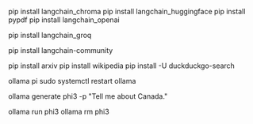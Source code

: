 
pip install langchain_chroma
pip install langchain_huggingface
pip install pypdf
pip install langchain_openai


pip install langchain_groq


pip install langchain-community


pip install arxiv
pip install wikipedia
pip install -U duckduckgo-search



ollama pi
sudo systemctl restart ollama


ollama generate phi3 -p "Tell me about Canada."

ollama run phi3
ollama rm phi3
